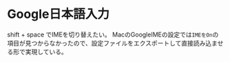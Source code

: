 # Google日本語入力

shift + space でIMEを切り替えたい。
MacのGoogleIMEの設定では`IMEをOn`の項目が見つからなかったので、設定ファイルをエクスポートして直接読み込ませる形で実現している。
